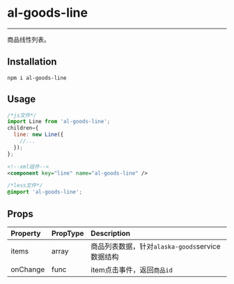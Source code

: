 # al-goods-line
-------------
商品线性列表。

## Installation
```
npm i al-goods-line
```

## Usage
```js
/*js文件*/
import Line from 'al-goods-line';
children={
  line: new Line({
    //...
  });
};
```
```xml
<!--xml组件-->
<component key="line" name="al-goods-line" />
```
```css
/*less文件*/
@import 'al-goods-line';
```
## Props
|Property | PropType |Description|
|:---------|:----|:------|
|items|array|商品列表数据，针对`alaska-goods`service数据结构|
|onChange|func|item点击事件，返回`商品id`|